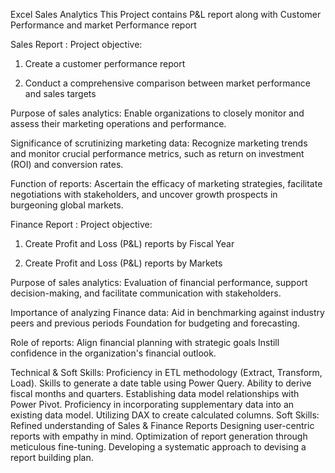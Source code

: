 Excel Sales Analytics
This Project contains P&L report along with Customer Performance and market Performance report

Sales Report :
Project objective:

1. Create a customer performance report

2. Conduct a comprehensive comparison between market performance and sales targets

Purpose of sales analytics: Enable organizations to closely monitor and assess their marketing operations and performance.

Significance of scrutinizing marketing data: Recognize marketing trends and monitor crucial performance metrics, such as return on investment (ROI) and conversion rates.

Function of reports: Ascertain the efficacy of marketing strategies, facilitate negotiations with stakeholders, and uncover growth prospects in burgeoning global markets.

Finance Report :
Project objective:

1. Create Profit and Loss (P&L) reports by Fiscal Year

2. Create Profit and Loss (P&L) reports by Markets

Purpose of sales analytics: Evaluation of financial performance, support decision-making, and facilitate communication with stakeholders.

Importance of analyzing Finance data: Aid in benchmarking against industry peers and previous periods Foundation for budgeting and forecasting.

Role of reports: Align financial planning with strategic goals Instill confidence in the organization's financial outlook.

Technical & Soft Skills:
 Proficiency in ETL methodology (Extract, Transform, Load).
 Skills to generate a date table using Power Query.
 Ability to derive fiscal months and quarters.
 Establishing data model relationships with Power Pivot.
 Proficiency in incorporating supplementary data into an existing data model.
 Utilizing DAX to create calculated columns.
Soft Skills:
 Refined understanding of Sales & Finance Reports
 Designing user-centric reports with empathy in mind.
 Optimization of report generation through meticulous fine-tuning.
 Developing a systematic approach to devising a report building plan.

